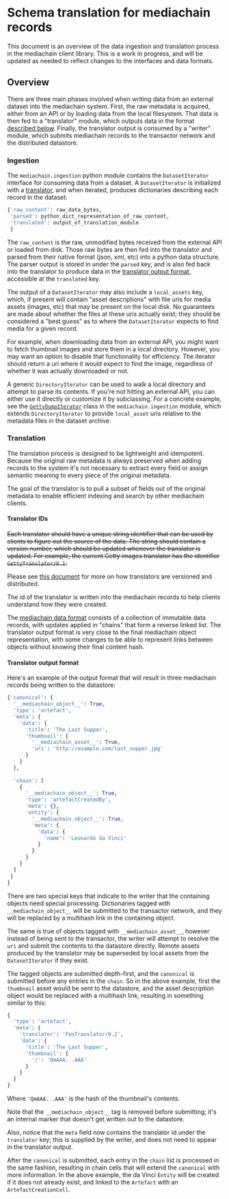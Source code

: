 
# Schema translation for mediachain records

This document is an overview of the data ingestion and translation process
 in the mediachain client library.  This is a work in progress, and will be
 updated as needed to reflect changes to the interfaces and data formats.

## Overview

There are three main phases involved when writing data from an external dataset
into the mediachain system.  First, the raw metadata is acquired, either from
an API or by loading data from the local filesystem.  That data is then fed
to a "translator" module, which outputs data in the format 
[described below](#translator-output-format).  Finally, the translator output is
consumed by a "writer" module, which submits mediachain records to the transactor
network and the distributed datastore.

### Ingestion

The `mediachain.ingestion` python module contains the `DatasetIterator` 
interface for consuming data from a dataset. A `DatasetIterator` is initialized
with a [translator](#translation), and when iterated, produces dictionaries 
describing each record in the dataset:

```python
{'raw_content': raw_data_bytes,
 'parsed': python_dict_representation_of_raw_content,
 'translated': output_of_translation_module
 }
```

The `raw_content` is the raw, unmodified bytes received from the external API
or loaded from disk.  Those raw bytes are then fed into the translator and 
parsed from their native format (json, xml, etc) into a python data structure.
The parser output is stored in under the `parsed` key, and is also fed back
into the translator to produce data in the 
[translator output format](#translator-output-format), accessible at the
`translated` key.

The output of a `DatasetIterator` may also include a `local_assets` key, which,
 if present will contain "asset descriptions"
 with file uris for media assets  (images, etc) that may be
 present on the local disk.  No guarantees are made about whether the files at 
 these uris actually exist; they should be considered a "best guess" as to where
 the `DatasetIterator` expects to find media for a given record.
 
 For example, when downloading data from an external API, you might want to
 fetch thumbnail images and store them in a local directory.  However, you
 may want an option to disable that functionality for efficiency.  The
 iterator should return a uri where it would expect to find the
 image, regardless of whether it was actually downloaded or not.
  
 A generic `DirectoryIterator` can be used to walk a local directory and
 attempt to parse its contents.  If you're not hitting an external API, you
 can either use it directly or customize it by subclassing.  For a concrete
 example, see the [`GettyDumpIterator`](../mediachain/ingestion/getty_dump_iterator.py)
 class in the `mediachain.ingestion` module, which extends `DirectoryIterator` to 
 provide `local_asset` uris relative to the metadata files in the dataset archive.


### Translation

The translation process is designed to be lightweight and idempotent.
Because the original raw metadata is always preserved when adding records to
the system it's not necessary to extract every field or assign semantic 
meaning to every piece of the original metadata.

The goal of the translator is to pull a subset of fields out of the original
metadata to enable efficient indexing and search by other mediachain clients.
 
#### Translator IDs
~~Each translator should have a unique string identifier that can be used by
clients to figure out the source of the data.  The string should contain a
version number, which should be updated whenever the translator is updated.
For example, the current Getty images translator has the identifier 
`GettyTranslator/0.1`.~~

Please see [this document](https://github.com/mediachain/mediachain/blob/master/docs/translators.md#translator-lifecycle)
for more on how translators are versioned and distributed.

The id of the translator is written into the mediachain records to help
clients understand how they were created.
 
The [mediachain data format][mediachain-format-docs] consists of a collection
of immutable data records, with updates applied in "chains" that form a 
reverse linked list.  The translator output format is very close to the final
mediachain object representation, with some changes to be able to represent
links between objects without knowing their final content hash.

#### Translator output format

Here's an example of the output format that will result in three mediachain
records being written to the datastore:

```python
{'canonical': { 
  '__mediachain_object__': True,
  'type': 'artefact',
  'meta': {
    'data': {
      'title': 'The Last Supper',
      'thumbnail': {
        '__mediachain_asset__': True,
        'uri': 'http://example.com/last_supper.jpg'
      }
    }
  },
  
  'chain': [
    {
      '__mediachain_object__': True,
      'type': 'artefactCreatedBy',
      'meta': {},
      'entity': {
        '__mediachain_object__': True,
        'meta': {
          'data': {
            'name': 'Leonardo da Vinci'
          }
        }
      }
    }
  ]
 }
}
```

There are two special keys that indicate to the writer that the containing objects
need special processing.  Dictionaries tagged with `__mediachain_object__`
will be submitted to the transactor network, and they will be replaced by
a multihash link in the containing object.

The same is true of objects tagged with `__mediachain_asset__`, however instead
 of being sent to the transactor, the writer will attempt to resolve the `uri` 
 and submit the contents to the datastore directly.  Remote assets produced
 by the translator may be superseded by local assets from the `DatasetIterator`
 if they exist.

The tagged objects are submitted depth-first, and the
`canonical` is submitted before any entries in the `chain`.  So in the above
example, first the `thumbnail` asset would be sent to the datastore, and the
asset description object would be replaced with a multihash link, resulting in
something similar to this:

```python
{ 
  'type': 'artefact',
  'meta': {
    'translator': 'FooTranslator/0.2',
    'data': {
      'title': 'The Last Supper',
      'thumbnail': {
        '/': 'QmAAA...AAA'
      }
    }
  }
}
```

Where `'QmAAA...AAA'` is the hash of the thumbnail's contents.  


Note that the `__mediachain_object__` tag is removed before submitting; 
it's an internal marker that doesn't get written out to the datastore.

Also, notice that the `meta` field now contains the translator id under the
`translator` key; this is supplied by the writer, and does not need to appear
in the translator output.

After the `canonical` is submitted, each entry in the `chain` list is processed
in the same fashion, resulting in chain cells that will extend the `canonical`
with more information.  In the above example, the da Vinci `Entity` will be
created if it does not already exist, and linked to the `Artefact` with an 
`ArtefactCreationCell`.

[mediachain-format-docs]: http://github.com/mediachain/mediachain/blob/master/docs/data-structures.md
